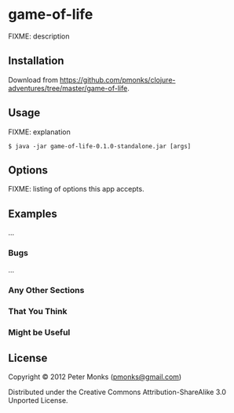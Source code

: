 # game-of-life

FIXME: description

## Installation

Download from https://github.com/pmonks/clojure-adventures/tree/master/game-of-life.

## Usage

FIXME: explanation

    $ java -jar game-of-life-0.1.0-standalone.jar [args]

## Options

FIXME: listing of options this app accepts.

## Examples

...

### Bugs

...

### Any Other Sections
### That You Think
### Might be Useful

## License

Copyright © 2012 Peter Monks (pmonks@gmail.com)

Distributed under the Creative Commons Attribution-ShareAlike 3.0 Unported License.

